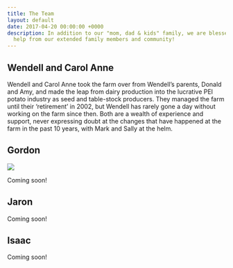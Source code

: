 ```yaml
---
title: The Team
layout: default
date: 2017-04-20 00:00:00 +0000
description: In addition to our "mom, dad & kids" family, we are blessed with great
  help from our extended family members and community!
---
```

## Wendell and Carol Anne

Wendell and Carol Anne took the farm over from Wendell’s parents, Donald and Amy, and made the leap from dairy production into the lucrative PEI potato industry as seed and table-stock producers.  They managed the farm until their ‘retirement’ in 2002, but Wendell has rarely gone a day without working on the farm since then. Both are a wealth of experience and support, never expressing doubt at the changes that have happened at the farm in the past 10 years, with Mark and Sally at the helm.

## Gordon

![](/barnyard-organics/images/gabriel-garcia-marengo-68299.jpg)

Coming soon!

## Jaron

Coming soon!

## Isaac

Coming soon!